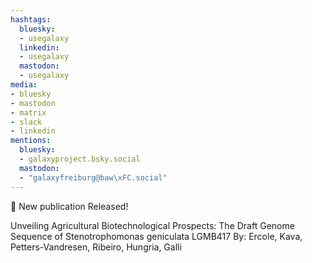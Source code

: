 ```yaml
---
hashtags:
  bluesky:
  - usegalaxy
  linkedin:
  - usegalaxy
  mastodon:
  - usegalaxy
media:
- bluesky
- mastodon
- matrix
- slack
- linkedin
mentions:
  bluesky:
  - galaxyproject.bsky.social
  mastodon:
  - "galaxyfreiburg@baw\xFC.social"
---
```

📰 New publication Released!

Unveiling Agricultural Biotechnological Prospects: The Draft Genome Sequence of Stenotrophomonas geniculata LGMB417
By: Ercole, Kava, Petters-Vandresen, Ribeiro, Hungria, Galli